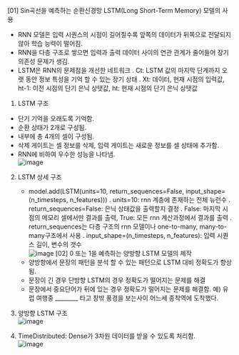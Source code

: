 [01] Sin곡선을 예측하는 순환신경망 LSTM(Long Short-Term Memory) 모델의 사용
   - RNN 모델은 입력 시퀀스의 시점이 길어질수록 앞쪽의 데이터가 뒤쪽으로 전달되지 않아 학습 능력이 떨어짐.
   - RNN을 다층 구조로 쌓으면 입력과 출력 데이터 사이의 연관 관계가 줄어들어 장기 의존성 문제가 생김.
   - LSTM은 RNN의 문제점을 개선한 네트워크
     . Ct: LSTM 값의 마지막 단계까지 오랫 동안 정보 특성을 기억 할 수 있는 장기 상태
     . Xt: 데이터, 현재 시점의 입력값, ht-1: 이전 시점의 단기 은닉 상탯값, ht: 현재 시점의 단기 은닉 상탯값

1. LSTM 구조 
- 단기 기억을 오래도록 기억함.
- 순환 상태가 2개로 구성됨.
- 내부에 총 4개의 셀이 구성됨.
- 삭제 게이트는 셀 정보를 삭제, 입력 게이트는 새로운 정보를 셀 상태에 추가함.
- RNN에 비하여 우수한 성능을 나타냄. <br>![image](https://user-images.githubusercontent.com/84116509/177339647-bdc522e9-e003-47e0-ac64-e1bed9c61dcb.png)

2. LSTM 상세 구조
   - model.add(LSTM(units=10, return_sequences=False, input_shape=(n_timesteps, n_features)))
     . units=10: rnn 계층에 존재하는 전체 뉴런수
     . return_sequences=False: 은닉 상태값을 출력할지 결정
     . False: 마지막 시점의 메모리 셀에서만 결과를 출력, True: 모든 rnn 계산과정에서 결과를 출력
     . return_sequences는 다층 구조의 rnn 모델이나 one-to-many, many-to-many구조에서 사용
     . input_shape=(n_timesteps, n_features): 입력 시퀀스 길이, 변수의 갯수 <br>![image](https://user-images.githubusercontent.com/84116509/177339689-46ac684d-a326-4604-84e9-02852f77a966.png)
[02] 0 또는 1을 예측하는 양방향 LSTM 모델의 제작
   - 양방향에서 문장의 패턴을 분석 할 수 있는 패턴으로 LSTM 대비 정확도가 향상됨.
   - 문장이 긴 경우 단방향 LSTM의 경우 정확도가 떨어지는 문제를 해결
   - 문장에서 중요단어가 뒤에 있는 경우 정확도가 떨어지는 문제를 해결함.
     예) 유럽 여행중 ________ 타고 창밖 풍경을 보는사이 어느세 종착역에 도착했다. 

1. 양방향 LSTM 구조 <br>![image](https://user-images.githubusercontent.com/84116509/177339763-fefffaba-6c27-45cb-bbc2-dd885928f69b.png)
2. TimeDistributed: Dense가 3차원 데이터를 받을 수 있도록 처리함. <br>![image](https://user-images.githubusercontent.com/84116509/177339790-dce2a332-7fb6-4c27-a6c0-0d740cc56652.png)
